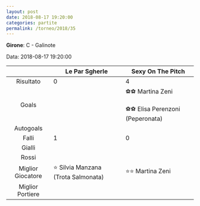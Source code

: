 ```yaml
---
layout: post
date: 2018-08-17 19:20:00
categories: partite
permalink: /torneo/2018/35
---
```

**Girone**: C - Galinote

Data: 2018-08-17 19:20:00

| | Le Par Sgherle | Sexy On The Pitch |
|:-----:|-----|-----|
Risultato|0|4
Goals||⚽⚽ Martina Zeni<br/><br/>⚽⚽ Elisa Perenzoni (Peperonata)<br/>
Autogoals||
Falli|1|0
Gialli||
Rossi||
Miglior Giocatore|⭐ Silvia Manzana (Trota Salmonata)<br/>|⭐⭐ Martina Zeni<br/>
Miglior Portiere||